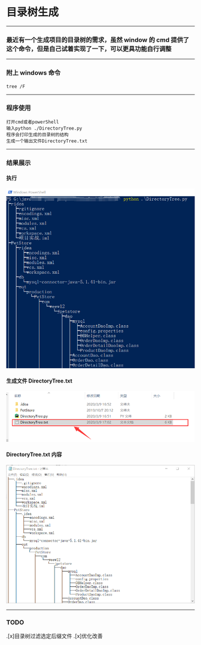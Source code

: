 # 目录树生成

---

### 最近有一个生成项目的目录树的需求，虽然 window 的 cmd 提供了这个命令，但是自己试着实现了一下，可以更具功能自行调整

---

### 附上 windows 命令

    tree /F

---

### 程序使用

    打开cmd或者powerShell
    输入python ./DirectoryTree.py
    程序会打印生成的目录树的结构
    生成一个输出文件DirectoryTree.txt

---

### 结果展示

#### 执行

![](images/res1.png)

#### 生成文件 DirectoryTree.txt

![](images/res2.png)

#### DirectoryTree.txt 内容

![](images/res3.png)

---

### TODO

.[x]目录树过滤选定后缀文件
.[x]优化改善
